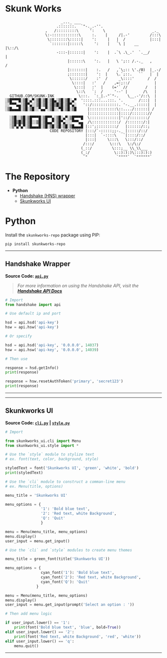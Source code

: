 # Skunk Works
```
                         _..._ ___
                       .:::::::.  `"-._.-''.
                  ,   /:::::::::\     ':    \                     _._
                  \:-::::::::::::\     :.    |     /|.-'         /:::\ 
                   \::::::::\:::::|    ':     |   |  /           |:::|
                    `:::::::|:::::\     ':    |   `\ |    __     |\::/\ 
                       -:::-|::::::|    ':    |  .`\ .\_.'  `.__/      |
                            |::::::\    ':.   |   \ ';:: /.-._   ,    /
                            |:::::::|    :.   /   ,`\;:: \'./0)  |_.-/
                            ;:::::::|    ':  |    \.`;::.   ``   |  |
                             \::::::/    :'  /     _\::::'      /  /
                              \::::|   :'   /    ,=:;::/           |
                               \:::|   :'  |    (='` //        /   |
                                \::\   `:  /     '--' |       /\   |
  GITHUB.COM/SKUNK-INK           \:::.  `:_|.-"`"-.    \__.-'/::\  |
░▒█▀▀▀█░▒█░▄▀░▒█░▒█░▒█▄░▒█░▒█░▄▀  '::::.:::...:::. '.       /:::|  |
░░▀▀▀▄▄░▒█▀▄░░▒█░▒█░▒█▒█▒█░▒█▀▄░   '::/::::::::::::. '-.__.:::::|  |
░▒█▄▄▄█░▒█░▒█░░▀▄▄▀░▒█░░▀█░▒█░▒█     |::::::::::::\::..../::::::| /
                                     |:::::::::::::|::::/::::::://
  ░▒█░░▒█░▒█▀▀▀█░▒█▀▀▄░▒█░▄▀░▒█▀▀▀█  \:::::::::::::|'::/::::::::/
  ░▒█▒█▒█░▒█░░▒█░▒█▄▄▀░▒█▀▄░░░▀▀▀▄▄  /\::::::::::::/  /:::::::/:|
  ░▒▀▄▀▄▀░▒█▄▄▄█░▒█░▒█░▒█░▒█░▒█▄▄▄█ |::';:::::::::/   |::::::/::;
                    CODE REPOSITORY |:::/`-:::::;;-._ |:::::/::/
                                    |:::|  `-::::\   `|::::/::/
                                    |:::|     \:::\   \:::/::/
                                   /:::/       \:::\   \:/\:/
                                  (_::/         \:::;__ \\_\\___
                                  (_:/           \::):):)\:::):):)
                                   `"             `""""`  `""""""`   
```
# **The Repository**
- **Python**
  - [Handshake (HNS) wrapper](#handshake-wrapper)
  - [Skunkworks UI](#skunkworks-ui)
# **Python**
Install the `skunkworks-repo` package using PIP:
```
pip install skunkworks-repo
```
***

## **Handshake Wrapper**
**Source Code: [`api.py`](handshake/api.py)**
> *For more information on using the Handshake API, visit the **[Handshake API Docs](https://hsd-dev.org/api-docs/#introduction)***

```python
# Import
from handshake import api
```

```python
# Use default ip and port

hsd = api.hsd('api-key')
hsw = api.hsw('api-key')
```

```python
# Or specify

hsd = api.hsd('api-key', '0.0.0.0', 14037)
hsw = api.hsw('api-key', '0.0.0.0', 14039)
```

```python
# Then use

response = hsd.getInfo()
print(response)

response = hsw.resetAuthToken('primary', 'secret123')
print(response)

```
***
***
## **Skunkworks UI**
**Source Code: [`cli.py`](skunkworks_ui/cli.py) | [`style.py`](skunkworks_ui/style.py)**

```python
# Import

from skunkworks_ui.cli import Menu
from skunkworks_ui.style import *
```

```python
# Use the `style` module to stylize text
# ex. font(text, color, background, style)

styledText = font('Skunkworks UI', 'green', 'white', 'bold')
print(styledText)
```

```python
# Use the `cli` module to construct a comman-line menu
# ex. Menu(title, options)

menu_title = 'Skunkworks UI'

menu_options = {
                '1': 'Bold blue text',
                '2': 'Red text, white Background',
                'Q': 'Quit'
                }

menu = Menu(menu_title, menu_options)
menu.display()
user_input = menu.get_input()
```

```python
# Use the `cli` and `style` modules to create menu themes

menu_title = green_font(title('Skunkworks UI'))

menu_options = { 
                cyan_font('1'): 'Bold blue text',
                cyan_font('2'): 'Red text, white Background',
                cyan_font('Q'): 'Quit'
              }

menu = Menu(menu_title, menu_options)
menu.display()
user_input = menu.get_input(prompt('Select an option : '))
```

```python
# Then add menu logic

if user_input.lower() == '1':
    print(font('Bold blue text', 'blue', bold=True))
elif user_input.lower() == '2':
    print(font('Red text, white Background', 'red', 'white'))
elif user_input.lower() == 'q':
    menu.quit()
```

***
